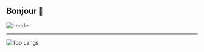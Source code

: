 ## Bonjour 👋

![header](https://capsule-render.vercel.app/api?type=waving&height=300&theme=tokyonight)

<!--
[![trophy](https://github-profile-trophy.vercel.app/?username=Heyrwann&theme=tokyonight)](https://github.com/ryo-ma/github-profile-trophy)
-->

---

<!--
[![GitHub Streak](https://github-readme-streak-stats.herokuapp.com?user=heyrwann&theme=tokyonight)](https://git.io/streak-stats) 
-->

<!--
[![Anurag's GitHub stats](https://github-readme-stats.vercel.app/api?username=heyrwann&theme=tokyonight)](https://github.com/anuraghazra/github-readme-stats)
-->

![Top Langs](https://github-readme-stats.vercel.app/api/top-langs?username=heyrwann&layout=compact&theme=tokyonight)


<!--
**Heyrwann/Heyrwann** is a ✨ _special_ ✨ repository because its `README.md` (this file) appears on your GitHub profile.

Here are some ideas to get you started:

- 🔭 I’m currently working on ...
- 🌱 I’m currently learning ...
- 👯 I’m looking to collaborate on ...
- 🤔 I’m looking for help with ...
- 💬 Ask me about ...
- 📫 How to reach me: ...
- 😄 Pronouns: ...
- ⚡ Fun fact: ...
-->
